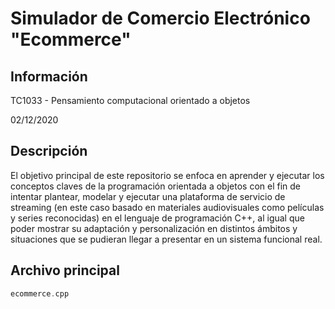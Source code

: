 # Simulador de Comercio Electrónico "Ecommerce"
## Información
TC1033 - Pensamiento computacional orientado a objetos

02/12/2020

## Descripción
El objetivo principal de este repositorio se enfoca en aprender y ejecutar los conceptos claves de la programación orientada a objetos con el fin de intentar plantear, modelar y ejecutar una plataforma de servicio de streaming (en este caso basado en materiales audiovisuales como películas y series reconocidas) en el lenguaje de programación C++, al igual que poder mostrar su adaptación y personalización en distintos ámbitos y situaciones que se pudieran llegar a presentar en un sistema funcional real.

## Archivo principal
```c++
ecommerce.cpp
```
